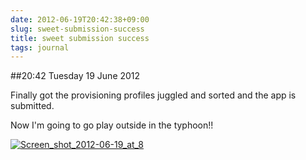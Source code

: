 ```yaml
---
date: 2012-06-19T20:42:38+09:00
slug: sweet-submission-success
title: sweet submission success
tags: journal
---
```


##20:42 Tuesday 19 June 2012

Finally got the provisioning profiles juggled and sorted and the app is submitted.

 

Now I'm going to go play outside in the typhoon!!

 

[![Screen_shot_2012-06-19_at_8](http://getfile0.posterous.com/getfile/files.posterous.com/temp-2012-06-19/dznoclIDrrjgeljbxHanJIJxacICDdhrJwuwdmDebDrbrttwmststenykHkA/Screen_shot_2012-06-19_at_8.36.21_PM.png.scaled500.png)](http://getfile4.posterous.com/getfile/files.posterous.com/temp-2012-06-19/dznoclIDrrjgeljbxHanJIJxacICDdhrJwuwdmDebDrbrttwmststenykHkA/Screen_shot_2012-06-19_at_8.36.21_PM.png.scaled1000.png)
